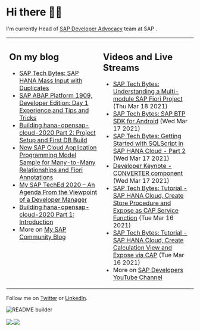 
# Hi there 👋🏼

I'm currently Head of [SAP Developer Advocacy](https://developers.sap.com/) team at SAP .

<table><tr><td valign="top" width="50%">
 
## On my blog
- [SAP Tech Bytes: SAP HANA Mass Input with Duplicates](https://blogs.sap.com/?p=1300544) 
- [SAP ABAP Platform 1909, Developer Edition: Day 1 Experience and Tips and Tricks](https://blogs.sap.com/?p=1278655) 
- [Building hana-opensap-cloud-2020 Part 2: Project Setup and First DB Build](https://blogs.sap.com/?p=1258763) 
- [New SAP Cloud Application Programming Model Sample for Many-to-Many Relationships and Fiori Annotations](https://blogs.sap.com/?p=1244336) 
- [My SAP TechEd 2020 – An Agenda From the Viewpoint of a Developer Manager](https://blogs.sap.com/2020/11/13/my-sap-teched-2020-an-agenda-from-the-viewpoint-of-a-developer-manager/) 
- [Building hana-opensap-cloud-2020 Part 1: Introduction](https://blogs.sap.com/?p=1219900) 
- More on [My SAP Community Blog](https://people.sap.com/thomas.jung#content:blogposts)
</td>
  
<td valign="top" width="50%">
  
## Videos and Live Streams
- [SAP Tech Bytes: Understanding a Multi-module SAP Fiori Project](https://www.youtube.com/watch?v=2Czqs6zQV5c) (Thu Mar 18 2021)
- [SAP Tech Bytes: SAP BTP SDK for Android](https://www.youtube.com/watch?v=CArLYfJU4dc) (Wed Mar 17 2021)
- [SAP Tech Bytes: Getting Started with SQLScript in SAP HANA Cloud - Part 2](https://www.youtube.com/watch?v=hbj7F-Cr0yY) (Wed Mar 17 2021)
- [Developer Keynote - CONVERTER component](https://www.youtube.com/watch?v=ksKrttRqoik) (Wed Mar 17 2021)
- [SAP Tech Bytes: Tutorial - SAP HANA Cloud, Create Store Procedure and Expose as CAP Service Function](https://www.youtube.com/watch?v=wr9KpbqsNpM) (Tue Mar 16 2021)
- [SAP Tech Bytes: Tutorial - SAP HANA Cloud, Create Calculation View and Expose via CAP](https://www.youtube.com/watch?v=Zb_9ccGXIRk) (Tue Mar 16 2021)
- More on [SAP Developers YouTube Channel](https://www.youtube.com/channel/UCNfmelKDrvRmjYwSi9yvrMg)
</td></tr></table>

Follow me on [Twitter](https://twitter.com/thomas_jung) or [LinkedIn](https://www.linkedin.com/in/thomasjungsap/).

![README builder](https://github.com/jung-thomas/jung-thomas/workflows/README%20builder/badge.svg)

<a href="https://github.com/anuraghazra/github-readme-stats">
  <img align="center" src="https://github-readme-stats.vercel.app/api?username=jung-thomas&count_private=true&show_icons=true&theme=dark" />
</a>
<a href="https://github.com/anuraghazra/github-readme-stats">
  <img align="center" src="https://github-readme-stats.vercel.app/api/top-langs/?username=jung-thomas&show_icons=true&theme=dark" />
</a>

